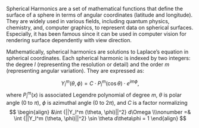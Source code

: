 Spherical Harmonics are a set of mathematical functions that define the surface of a sphere in terms of angular coordinates (latitude and longitude). They are widely used in various fields, including quantum physics, chemistry, and, computer graphics, to represent data on spherical surfaces. Especially, it has been famous since it can be used in computer vision for rendering surface dependently with view direction. 

Mathematically, spherical harmonics are solutions to Laplace’s equation in spherical coordinates. Each spherical harmonic is indexed by two integers: the degree $l$ (representing the resolution or detail) and the order $m$ (representing angular variation). They are expressed as:

$$
Y_l^m (\theta, \phi) = C \cdot P_l^m (\cos \theta) \cdot e^{i m \phi},
$$
where $P_l^m (x)$ is associated Legendre polynomial of degree $m$, $\theta$ is polar angle (0 to $\pi$), $\phi$ is azimuthal angle (0 to $2\pi$), and $C$ is a factor normalizing
$$
\begin{align}
&\int {||Y_l^m (\theta, \phi)||^2} d\Omega \\\nonumber =& \int {||Y_l^m (\theta, \phi)||^2} \sin \theta d\theta\phi = 1
\end{align}
$$
